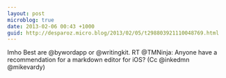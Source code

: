 ```yaml
---
layout: post
microblog: true
date: 2013-02-06 00:43 +1000
guid: http://desparoz.micro.blog/2013/02/05/t298803921110048769.html
---
```

Imho Best are @bywordapp or @writingkit. RT @TMNinja: Anyone have a recommendation for a markdown editor for iOS? (Cc @inkedmn @mikevardy)
